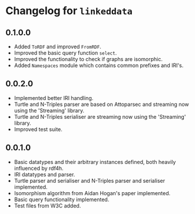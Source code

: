 # Changelog for `linkeddata`

## 0.1.0.0

- Added `ToRDF` and improved `FromRDF`.
- Improved the basic query function `select`.
- Improved the functionality to check if graphs are isomorphic.
- Added `Namespaces` module which contains common prefixes and IRI's.

## 0.0.2.0

- Implemented better IRI handling.
- Turtle and N-Triples parser are based on Attoparsec and streaming now using
  the 'Streaming' library.
- Turtle and N-Triples serialiser are streaming now using the 'Streaming' library.
- Improved test suite.

## 0.0.1.0

- Basic datatypes and their arbitrary instances defined, both heavily influenced
  by rdf4h.
- IRI datatypes and parser.
- Turtle parser and serialiser and N-Triples parser and serialiser implemented.
- Isomorphism algorithm from Aidan Hogan's paper implemented.
- Basic query functionality implemented.
- Test files from W3C added.

